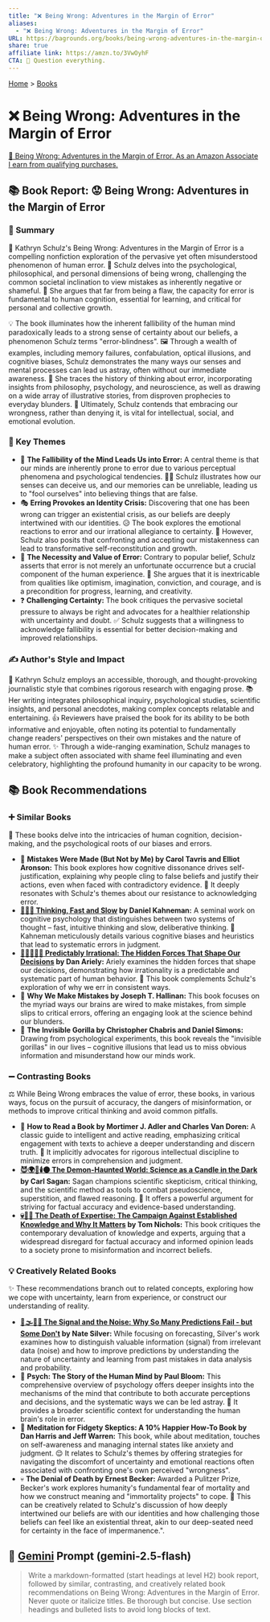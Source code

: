 ```yaml
---
title: "❌ Being Wrong: Adventures in the Margin of Error"
aliases:
  - "❌ Being Wrong: Adventures in the Margin of Error"
URL: https://bagrounds.org/books/being-wrong-adventures-in-the-margin-of-error
share: true
affiliate link: https://amzn.to/3VwOyhF
CTA: 🧐 Question everything.
---
```

[Home](../index.md) > [Books](./index.md)  
# ❌ Being Wrong: Adventures in the Margin of Error  
[🛒 Being Wrong: Adventures in the Margin of Error. As an Amazon Associate I earn from qualifying purchases.](https://amzn.to/3VwOyhF)  
  
## 📚 Book Report: 😟 Being Wrong: Adventures in the Margin of Error  
  
### 📝 Summary  
  
🧐 Kathryn Schulz's Being Wrong: Adventures in the Margin of Error is a compelling nonfiction exploration of the pervasive yet often misunderstood phenomenon of human error. 🧠 Schulz delves into the psychological, philosophical, and personal dimensions of being wrong, challenging the common societal inclination to view mistakes as inherently negative or shameful. 🤔 She argues that far from being a flaw, the capacity for error is fundamental to human cognition, essential for learning, and critical for personal and collective growth.  
  
💡 The book illuminates how the inherent fallibility of the human mind paradoxically leads to a strong sense of certainty about our beliefs, a phenomenon Schulz terms "error-blindness". 🖼️ Through a wealth of examples, including memory failures, confabulation, optical illusions, and cognitive biases, Schulz demonstrates the many ways our senses and mental processes can lead us astray, often without our immediate awareness. 📜 She traces the history of thinking about error, incorporating insights from philosophy, psychology, and neuroscience, as well as drawing on a wide array of illustrative stories, from disproven prophecies to everyday blunders. 🚀 Ultimately, Schulz contends that embracing our wrongness, rather than denying it, is vital for intellectual, social, and emotional evolution.  
  
### 🔑 Key Themes  
  
* 🧠 **The Fallibility of the Mind Leads Us into Error:** A central theme is that our minds are inherently prone to error due to various perceptual phenomena and psychological tendencies. 😵‍💫 Schulz illustrates how our senses can deceive us, and our memories can be unreliable, leading us to "fool ourselves" into believing things that are false.  
* 🎭 **Erring Provokes an Identity Crisis:** Discovering that one has been wrong can trigger an existential crisis, as our beliefs are deeply intertwined with our identities. 😥 The book explores the emotional reactions to error and our irrational allegiance to certainty. 🌱 However, Schulz also posits that confronting and accepting our mistakenness can lead to transformative self-reconstitution and growth.  
* 🌟 **The Necessity and Value of Error:** Contrary to popular belief, Schulz asserts that error is not merely an unfortunate occurrence but a crucial component of the human experience. 🌈 She argues that it is inextricable from qualities like optimism, imagination, conviction, and courage, and is a precondition for progress, learning, and creativity.  
* ❓ **Challenging Certainty:** The book critiques the pervasive societal pressure to always be right and advocates for a healthier relationship with uncertainty and doubt. ✅ Schulz suggests that a willingness to acknowledge fallibility is essential for better decision-making and improved relationships.  
  
### ✍️ Author's Style and Impact  
  
📰 Kathryn Schulz employs an accessible, thorough, and thought-provoking journalistic style that combines rigorous research with engaging prose. 📚 Her writing integrates philosophical inquiry, psychological studies, scientific insights, and personal anecdotes, making complex concepts relatable and entertaining. 👍 Reviewers have praised the book for its ability to be both informative and enjoyable, often noting its potential to fundamentally change readers' perspectives on their own mistakes and the nature of human error. ✨ Through a wide-ranging examination, Schulz manages to make a subject often associated with shame feel illuminating and even celebratory, highlighting the profound humanity in our capacity to be wrong.  
  
## 📚 Book Recommendations  
  
### ➕ Similar Books  
  
📖 These books delve into the intricacies of human cognition, decision-making, and the psychological roots of our biases and errors.  
  
* 😬 **Mistakes Were Made (But Not by Me) by Carol Tavris and Elliot Aronson:** This book explores how cognitive dissonance drives self-justification, explaining why people cling to false beliefs and justify their actions, even when faced with contradictory evidence. 💯 It deeply resonates with Schulz's themes about our resistance to acknowledging error.  
* **[🤔🐇🐢 Thinking, Fast and Slow](./thinking-fast-and-slow.md) by Daniel Kahneman:** A seminal work on cognitive psychology that distinguishes between two systems of thought – fast, intuitive thinking and slow, deliberative thinking. 🚦 Kahneman meticulously details various cognitive biases and heuristics that lead to systematic errors in judgment.  
* **[🔮🤷🏼‍♀️🤪 Predictably Irrational: The Hidden Forces That Shape Our Decisions](./predictably-irrational.md) by Dan Ariely:** Ariely examines the hidden forces that shape our decisions, demonstrating how irrationality is a predictable and systematic part of human behavior. 🤝 This book complements Schulz's exploration of why we err in consistent ways.  
* 🤯 **Why We Make Mistakes by Joseph T. Hallinan:** This book focuses on the myriad ways our brains are wired to make mistakes, from simple slips to critical errors, offering an engaging look at the science behind our blunders.  
* 🙈 **The Invisible Gorilla by Christopher Chabris and Daniel Simons:** Drawing from psychological experiments, this book reveals the "invisible gorillas" in our lives – cognitive illusions that lead us to miss obvious information and misunderstand how our minds work.  
  
### ➖ Contrasting Books  
  
⚖️ While Being Wrong embraces the value of error, these books, in various ways, focus on the pursuit of accuracy, the dangers of misinformation, or methods to improve critical thinking and avoid common pitfalls.  
  
* 📖 **How to Read a Book by Mortimer J. Adler and Charles Van Doren:** A classic guide to intelligent and active reading, emphasizing critical engagement with texts to achieve a deeper understanding and discern truth. 💪 It implicitly advocates for rigorous intellectual discipline to minimize errors in comprehension and judgment.  
* **[😈🌍🔬🕯️🌑 The Demon-Haunted World: Science as a Candle in the Dark](./the-demon-haunted-world.md) by Carl Sagan:** Sagan champions scientific skepticism, critical thinking, and the scientific method as tools to combat pseudoscience, superstition, and flawed reasoning. 🔎 It offers a powerful argument for striving for factual accuracy and evidence-based understanding.  
* **[💀👨‍🏫 The Death of Expertise: The Campaign Against Established Knowledge and Why It Matters](./the-death-of-expertise-the-campaign-against-established-knowledge-and-why-it-matters.md) by Tom Nichols:** This book critiques the contemporary devaluation of knowledge and experts, arguing that a widespread disregard for factual accuracy and informed opinion leads to a society prone to misinformation and incorrect beliefs.  
  
### 💡 Creatively Related Books  
  
✨ These recommendations branch out to related concepts, exploring how we cope with uncertainty, learn from experience, or construct our understanding of reality.  
  
* **[📡🌫️🔮🎲 The Signal and the Noise: Why So Many Predictions Fail - but Some Don't](./the-signal-and-the-noise.md) by Nate Silver:** While focusing on forecasting, Silver's work examines how to distinguish valuable information (signal) from irrelevant data (noise) and how to improve predictions by understanding the nature of uncertainty and learning from past mistakes in data analysis and probability.  
* 🧠 **Psych: The Story of the Human Mind by Paul Bloom:** This comprehensive overview of psychology offers deeper insights into the mechanisms of the mind that contribute to both accurate perceptions and decisions, and the systematic ways we can be led astray. 🔬 It provides a broader scientific context for understanding the human brain's role in error.  
* 🧘 **Meditation for Fidgety Skeptics: A 10% Happier How-To Book by Dan Harris and Jeff Warren:** This book, while about meditation, touches on self-awareness and managing internal states like anxiety and judgment. 😌 It relates to Schulz's themes by offering strategies for navigating the discomfort of uncertainty and emotional reactions often associated with confronting one's own perceived "wrongness".  
* 💀 **The Denial of Death by Ernest Becker:** Awarded a Pulitzer Prize, Becker's work explores humanity's fundamental fear of mortality and how we construct meaning and "immortality projects" to cope. 🤔 This can be creatively related to Schulz's discussion of how deeply intertwined our beliefs are with our identities and how challenging those beliefs can feel like an existential threat, akin to our deep-seated need for certainty in the face of impermanence.".  
  
## 💬 [Gemini](https://gemini.google.com) Prompt (gemini-2.5-flash)  
> Write a markdown-formatted (start headings at level H2) book report, followed by similar, contrasting, and creatively related book recommendations on Being Wrong: Adventures in the Margin of Error. Never quote or italicize titles. Be thorough but concise. Use section headings and bulleted lists to avoid long blocks of text.